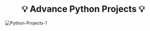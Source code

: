 ## <h1 align="center"> 💡 Advance Python Projects 💡 </h1>


![Python-Projects-1](https://user-images.githubusercontent.com/59960810/110234986-7cef4200-7f53-11eb-8551-bfe7f759dfb2.jpg)



